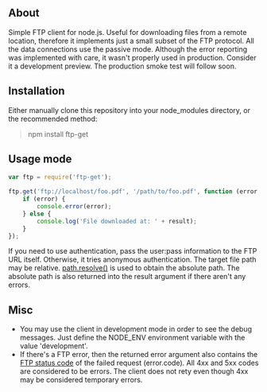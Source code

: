 ## About

Simple FTP client for node.js. Useful for downloading files from a remote location, therefore it implements just a small subset of the FTP protocol. All the data connections use the passive mode. Although the error reporting was implemented with care, it wasn't properly used in production. Consider it a development preview. The production smoke test will follow soon.

## Installation

Either manually clone this repository into your node_modules directory, or the recommended method:

> npm install ftp-get

## Usage mode

```javascript
var ftp = require('ftp-get');

ftp.get('ftp://localhost/foo.pdf', '/path/to/foo.pdf', function (error, result) {
	if (error) {
		console.error(error);
	} else {
		console.log('File downloaded at: ' + result);
	}
});
```

If you need to use authentication, pass the user:pass information to the FTP URL itself. Otherwise, it tries anonymous authentication. The target file path may be relative. [path.resolve()](http://nodejs.org/docs/latest/api/path.html#path.resolve) is used to obtain the absolute path. The absolute path is also returned into the result argument if there aren't any errors.

## Misc

 * You may use the client in development mode in order to see the debug messages. Just define the NODE_ENV environment variable with the value 'development'.
 * If there's a FTP error, then the returned error argument also contains the [FTP status code](http://www.theegglestongroup.com/writing/ftp_error_codes.php) of the failed request (error.code). All 4xx and 5xx codes are considered to be errors. The client does not rety even though 4xx may be considered temporary errors.

